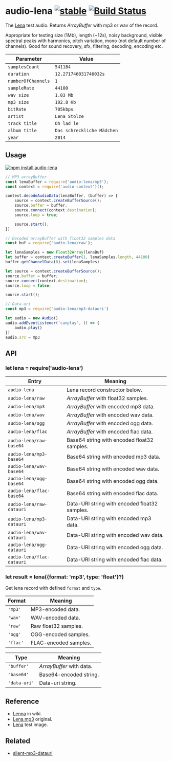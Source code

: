 # audio-lena [![stable](https://img.shields.io/badge/stability-stable-brightgreen.svg)](http://github.com/badges/stability-badges) [![Build Status](https://img.shields.io/travis/audiojs/audio-lena.svg)](https://travis-ci.org/audiojs/audio-lena)

The [Lena](https://www.freesound.org/people/heshamwhite/sounds/246148/) test audio. Returns _ArrayBuffer_ with mp3 or wav of the record.

Appropriate for testing size (1Mb), length (~12s), noisy background, visible spectral peaks with harmonics, pitch variation, mono (not default number of channels). Good for sound recovery, sfx, filtering, decoding, encoding etc.

| Parameter | Value |
|---|---|
| `samplesCount` | `541184` |
| `duration` | `12.271746031746032s` |
| `numberOfChannels` | `1` |
| `sampleRate` | `44100` |
| `wav size` | `1.03 Mb` |
| `mp3 size` | `192.8 Kb` |
| `bitRate` | `705kbps` |
| `artist` | `Lena Stolze` |
| `track title` | `Oh lad le` |
| `album title` | `Das schreckliche Mädchen` |
| `year` | `2014` |

## Usage

[![npm install audio-lena](https://nodei.co/npm/audio-lena.png?mini=true)](https://npmjs.org/package/audio-lena/)

```js
// MP3 arrayBuffer
const lenaBuffer = require('audio-lena/mp3');
const context = require('audio-context')();

context.decodeAudioData(lenaBuffer, (buffer) => {
	source = context.createBufferSource();
	source.buffer = buffer;
	source.connect(context.destination);
	source.loop = true;

	source.start();
})
```

```js
// Decoded arrayBuffer with float32 samples data
const buf = require('audio-lena/raw');

let lenaSamples = new Float32Array(lenaBuf)
let buffer = context.createBuffer(1, lenaSamples.length, 44100)
buffer.getChannelData(0).set(lenaSamples)

let source = context.createBufferSource();
source.buffer = buffer;
source.connect(context.destination);
source.loop = false;

source.start();
```

```js
// Data-uri
const mp3 = require('audio-lena/mp3-datauri')

let audio = new Audio()
audio.addEventListener('canplay', () => {
	audio.play()
})
audio.src = mp3
```

## API

### let lena = require('audio-lena')

| Entry | Meaning |
|---|---|
| `audio-lena` | Lena record constructor below. |
| `audio-lena/raw` | _ArrayBuffer_ with float32 samples. |
| `audio-lena/mp3` | _ArrayBuffer_ with encoded mp3 data. |
| `audio-lena/wav` | _ArrayBuffer_ with encoded wav data. |
| `audio-lena/ogg` | _ArrayBuffer_ with encoded ogg data. |
| `audio-lena/flac` | _ArrayBuffer_ with encoded flac data. |
| `audio-lena/raw-base64` | Base64 string with encoded float32 samples. |
| `audio-lena/mp3-base64` | Base64 string with encoded mp3 data. |
| `audio-lena/wav-base64` | Base64 string with encoded wav data. |
| `audio-lena/ogg-base64` | Base64 string with encoded ogg data. |
| `audio-lena/flac-base64` | Base64 string with encoded flac data. |
| `audio-lena/raw-datauri` | Data-URI string with encoded float32 samples. |
| `audio-lena/mp3-datauri` | Data-URI string with encoded mp3 data. |
| `audio-lena/wav-datauri` | Data-URI string with encoded wav data. |
| `audio-lena/ogg-datauri` | Data-URI string with encoded ogg data. |
| `audio-lena/flac-datauri` | Data-URI string with encoded flac data. |

### let result = lena({format: 'mp3', type: 'float'}?)

Get lena record with defined `format` and `type`.

| Format | Meaning |
|---|---|
| `'mp3'` | MP3-encoded data. |
| `'wav'` | WAV-encoded data. |
| `'raw'` | Raw float32 samples. |
| `'ogg'` | OGG-encoded samples. |
| `'flac'` | FLAC-encoded samples. |

| Type | Meaning |
|---|---|
| `'buffer'` | _ArrayBuffer_ with data. |
| `'base64'` | Base64-encoded string. |
| `'data-uri'` | Data-uri string. |


## Reference

* [Lenna](https://en.wikipedia.org/wiki/Lenna) in wiki.
* [Lena.mp3](https://www.freesound.org/people/heshamwhite/sounds/246148/) original.
* [Lena](https://github.com/mikolalysenko/lena) test image.

## Related

* [slient-mp3-datauri](https://github.com/Jam3/silent-mp3-datauri)
